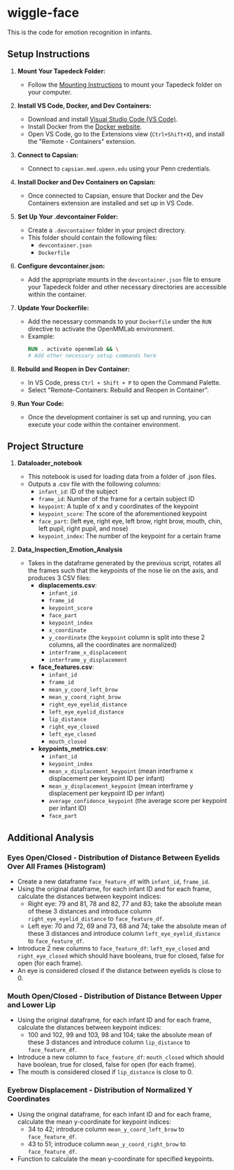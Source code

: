 # wiggle-face

This is the code for emotion recognition in infants.

## Setup Instructions
1. **Mount Your Tapedeck Folder:**
   - Follow the [Mounting Instructions](#mounting-instructions-for-windows-11) to mount your Tapedeck folder on your computer.

2. **Install VS Code, Docker, and Dev Containers:**
   - Download and install [Visual Studio Code (VS Code)](https://code.visualstudio.com/).
   - Install Docker from the [Docker website](https://www.docker.com/).
   - Open VS Code, go to the Extensions view (`Ctrl+Shift+X`), and install the "Remote - Containers" extension.

3. **Connect to Capsian:**
   - Connect to `capsian.med.upenn.edu` using your Penn credentials.

4. **Install Docker and Dev Containers on Capsian:**
   - Once connected to Capsian, ensure that Docker and the Dev Containers extension are installed and set up in VS Code.

5. **Set Up Your .devcontainer Folder:**
   - Create a `.devcontainer` folder in your project directory.
   - This folder should contain the following files:
     - `devcontainer.json`
     - `Dockerfile`

6. **Configure devcontainer.json:**
   - Add the appropriate mounts in the `devcontainer.json` file to ensure your Tapedeck folder and other necessary directories are accessible within the container.

7. **Update Your Dockerfile:**
   - Add the necessary commands to your `Dockerfile` under the `RUN` directive to activate the OpenMMLab environment.
   - Example:
     ```Dockerfile
     RUN . activate openmmlab && \
     # Add other necessary setup commands here
     ```

8. **Rebuild and Reopen in Dev Container:**
   - In VS Code, press `Ctrl + Shift + P` to open the Command Palette.
   - Select "Remote-Containers: Rebuild and Reopen in Container".

9. **Run Your Code:**
   - Once the development container is set up and running, you can execute your code within the container environment.

## Project Structure

1. **Dataloader_notebook**
   - This notebook is used for loading data from a folder of .json files.
   - Outputs a .csv file with the following columns:
     - `infant_id`: ID of the subject
     - `frame_id`: Number of the frame for a certain subject ID
     - `keypoint`: A tuple of x and y coordinates of the keypoint
     - `keypoint_score`: The score of the aforementioned keypoint
     - `face_part`: (left eye, right eye, left brow, right brow, mouth, chin, left pupil, right pupil, and nose)
     - `keypoint_index`: The number of the keypoint for a certain frame

2. **Data_Inspection_Emotion_Analysis**
   - Takes in the dataframe generated by the previous script, rotates all the frames such that the keypoints of the nose lie on the axis, and produces 3 CSV files:
     - **displacements.csv**:
       - `infant_id`
       - `frame_id`
       - `keypoint_score`
       - `face_part`
       - `keypoint_index`
       - `x_coordinate`
       - `y_coordinate` (the `keypoint` column is split into these 2 columns, all the coordinates are normalized)
       - `interframe_x_displacement`
       - `interframe_y_displacement`
     - **face_features.csv**:
       - `infant_id`
       - `frame_id`
       - `mean_y_coord_left_brow`
       - `mean_y_coord_right_brow`
       - `right_eye_eyelid_distance`
       - `left_eye_eyelid_distance`
       - `lip_distance`
       - `right_eye_closed`
       - `left_eye_closed`
       - `mouth_closed`
     - **keypoints_metrics.csv**:
       - `infant_id`
       - `keypoint_index`
       - `mean_x_displacement_keypoint` (mean interframe x displacement per keypoint ID per infant)
       - `mean_y_displacement_keypoint` (mean interframe y displacement per keypoint ID per infant)
       - `average_confidence_keypoint` (the average score per keypoint per infant ID)
       - `face_part`

## Additional Analysis

### Eyes Open/Closed - Distribution of Distance Between Eyelids Over All Frames (Histogram)

- Create a new dataframe `face_feature_df` with `infant_id`, `frame_id`.
- Using the original dataframe, for each infant ID and for each frame, calculate the distances between keypoint indices:
  - Right eye: 79 and 81, 78 and 82, 77 and 83; take the absolute mean of these 3 distances and introduce column `right_eye_eyelid_distance` to `face_feature_df`.
  - Left eye: 70 and 72, 69 and 73, 68 and 74; take the absolute mean of these 3 distances and introduce column `left_eye_eyelid_distance` to `face_feature_df`.
- Introduce 2 new columns to `face_feature_df`: `left_eye_closed` and `right_eye_closed` which should have booleans, true for closed, false for open (for each frame).
- An eye is considered closed if the distance between eyelids is close to 0.

### Mouth Open/Closed - Distribution of Distance Between Upper and Lower Lip

- Using the original dataframe, for each infant ID and for each frame, calculate the distances between keypoint indices:
  - 100 and 102, 99 and 103, 98 and 104; take the absolute mean of these 3 distances and introduce column `lip_distance` to `face_feature_df`.
- Introduce a new column to `face_feature_df`: `mouth_closed` which should have boolean, true for closed, false for open (for each frame).
- The mouth is considered closed if `lip_distance` is close to 0.

### Eyebrow Displacement - Distribution of Normalized Y Coordinates

- Using the original dataframe, for each infant ID and for each frame, calculate the mean y-coordinate for keypoint indices:
  - 34 to 42; introduce column `mean_y_coord_left_brow` to `face_feature_df`.
  - 43 to 51; introduce column `mean_y_coord_right_brow` to `face_feature_df`.
- Function to calculate the mean y-coordinate for specified keypoints.
